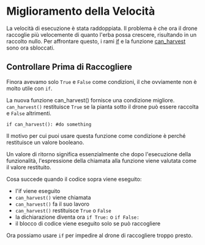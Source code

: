 # Miglioramento della Velocità
La velocità di esecuzione è stata raddoppiata. Il problema è che ora il drone raccoglie più velocemente di quanto l'erba possa crescere, risultando in un raccolto nullo. Per affrontare questo, i rami [if](docs/scripting/if.md) e la funzione [can_harvest](functions/can_harvest) sono ora sbloccati.

## Controllare Prima di Raccogliere
Finora avevamo solo `True` e `False` come condizioni, il che ovviamente non è molto utile con `if`.

La nuova funzione can_harvest() fornisce una condizione migliore. `can_harvest()` restituisce `True` se la pianta sotto il drone può essere raccolta e `False` altrimenti.

`if can_harvest():
	#do something`

Il motivo per cui puoi usare questa funzione come condizione è perché restituisce un valore booleano.

Un valore di ritorno significa essenzialmente che dopo l'esecuzione della funzionalità, l'espressione della chiamata alla funzione viene valutata come il valore restituito.

Cosa succede quando il codice sopra viene eseguito:
   - l'if viene eseguito
   - `can_harvest()` viene chiamata
   - `can_harvest()` fa il suo lavoro
   - `can_harvest()` restituisce `True` o `False`
   - la dichiarazione diventa ora `if True:` o `if False:`
   - il blocco di codice viene eseguito solo se può raccogliere

Ora possiamo usare `if` per impedire al drone di raccogliere troppo presto.